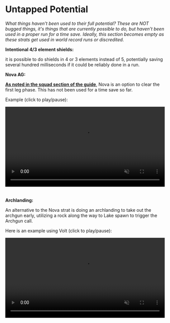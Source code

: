 # **Untapped Potential**

*What things haven’t been used to their full potential? These are NOT bugged things, it's things that are currently possible to do, but haven’t been used in a proper run for a time save. Ideally, this section becomes empty as these strats get used in world record runs or discredited.*

__Intentional 4/3 element shields:__

it is possible to do shields in 4 or 3 elements instead of 5, potentially saving several hundred milliseconds if it could be reliably done in a run.

**__Nova AG:__**

[__As noted in the squad section of the guide__](/advanced/squad-speedruns.html#squad-nova), Nova is an option to clear the first leg phase. This has not been used for a time save so far.

Example (click to play/pause):

<div style="padding-bottom: 20px;">
<video width="100%" onclick="this.paused?this.play():this.pause();arguments[0].preventDefault();" loop muted>
 <source type="video/mp4" src="/media/novaag.mp4">
</video>
</div>

**__Archlanding:__**

An alternative to the Nova strat is doing an archlanding to take out the archgun early, utilizing a rock along the way to Lake spawn to trigger the Archgun call.

Here is an example using Volt (click to play/pause):

<div style="padding-bottom: 20px;">
<video width="100%" onclick="this.paused?this.play():this.pause();arguments[0].preventDefault();" loop muted>
 <source type="video/mp4" src="/media/archlanding.mp4">
</video>
</div>